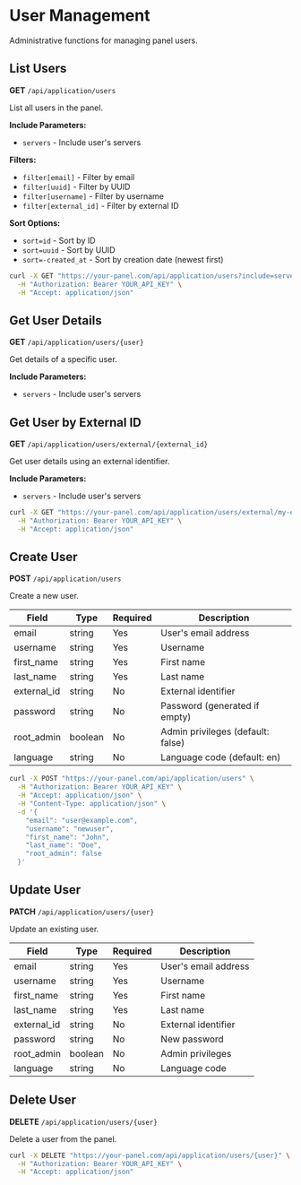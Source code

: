 # User Management

Administrative functions for managing panel users.

## List Users

**GET** `/api/application/users`

List all users in the panel.

**Include Parameters:**
- `servers` - Include user's servers

**Filters:**
- `filter[email]` - Filter by email
- `filter[uuid]` - Filter by UUID
- `filter[username]` - Filter by username
- `filter[external_id]` - Filter by external ID

**Sort Options:**
- `sort=id` - Sort by ID
- `sort=uuid` - Sort by UUID  
- `sort=-created_at` - Sort by creation date (newest first)

```bash
curl -X GET "https://your-panel.com/api/application/users?include=servers&sort=-created_at" \
  -H "Authorization: Bearer YOUR_API_KEY" \
  -H "Accept: application/json"
```

## Get User Details

**GET** `/api/application/users/{user}`

Get details of a specific user.

**Include Parameters:**
- `servers` - Include user's servers

## Get User by External ID

**GET** `/api/application/users/external/{external_id}`

Get user details using an external identifier.

**Include Parameters:**
- `servers` - Include user's servers

```bash
curl -X GET "https://your-panel.com/api/application/users/external/my-external-id" \
  -H "Authorization: Bearer YOUR_API_KEY" \
  -H "Accept: application/json"
```

## Create User

**POST** `/api/application/users`

Create a new user.

| Field | Type | Required | Description |
|-------|------|----------|-------------|
| email | string | Yes | User's email address |
| username | string | Yes | Username |
| first_name | string | Yes | First name |
| last_name | string | Yes | Last name |
| external_id | string | No | External identifier |
| password | string | No | Password (generated if empty) |
| root_admin | boolean | No | Admin privileges (default: false) |
| language | string | No | Language code (default: en) |

```bash
curl -X POST "https://your-panel.com/api/application/users" \
  -H "Authorization: Bearer YOUR_API_KEY" \
  -H "Accept: application/json" \
  -H "Content-Type: application/json" \
  -d '{
    "email": "user@example.com",
    "username": "newuser",
    "first_name": "John",
    "last_name": "Doe",
    "root_admin": false
  }'
```

## Update User

**PATCH** `/api/application/users/{user}`

Update an existing user.

| Field | Type | Required | Description |
|-------|------|----------|-------------|
| email | string | Yes | User's email address |
| username | string | Yes | Username |
| first_name | string | Yes | First name |
| last_name | string | Yes | Last name |
| external_id | string | No | External identifier |
| password | string | No | New password |
| root_admin | boolean | No | Admin privileges |
| language | string | No | Language code |

## Delete User

**DELETE** `/api/application/users/{user}`

Delete a user from the panel.

```bash
curl -X DELETE "https://your-panel.com/api/application/users/{user}" \
  -H "Authorization: Bearer YOUR_API_KEY" \
  -H "Accept: application/json"
```

 